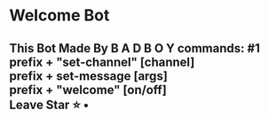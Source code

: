 <h1> Welcome Bot</h1>
<h2>This Bot Made By B A D B O Y
commands: #1 prefix + "set-channel" [channel]<br>
prefix + set-message [args]<br>
prefix + "welcome" [on/off]<br>
Leave Star ⭐️ •
